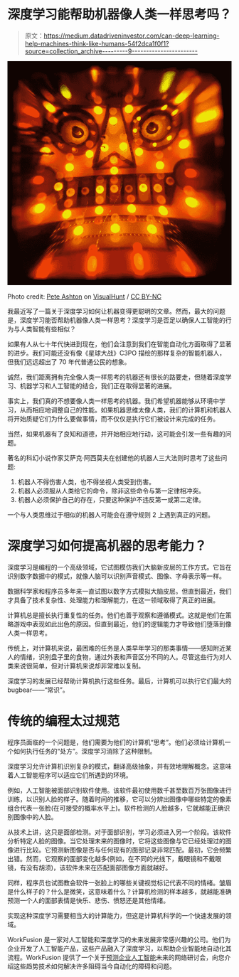# 深度学习能帮助机器像人类一样思考吗？

> 原文：<https://medium.datadriveninvestor.com/can-deep-learning-help-machines-think-like-humans-54f2dca1f0f1?source=collection_archive---------9----------------------->

![](img/78ef13fa51aa669a088612b1a0905e67.png)

Photo credit: [Pete Ashton](https://visualhunt.com/author/a7822a) on [VisualHunt](https://visualhunt.com/re/73da41) / [CC BY-NC](http://creativecommons.org/licenses/by-nc/2.0/)

我最近写了一篇关于深度学习如何让机器变得更聪明的文章。然而，最大的问题是，深度学习能否帮助机器像人类一样思考？深度学习是否足以确保人工智能的行为与人类智能有些相似？

如果有人从七十年代快进到现在，他们会注意到我们在智能自动化方面取得了显著的进步。我们可能还没有像《星球大战》C3PO 描绘的那样复杂的智能机器人，但我们远远超出了 70 年代普通公民的想象。

诚然，我们距离拥有完全像人类一样思考的机器还有很长的路要走，但随着深度学习、机器学习和人工智能的结合，我们正在取得显著的进展。

事实上，我们真的不想要像人类一样思考的机器。我们希望机器能够从环境中学习，从而相应地调整自己的性能。如果机器思维太像人类，我们的计算机和机器人将开始质疑它们为什么要做事情，而不仅仅是执行它们被设计来完成的任务。

当然，如果机器有了良知和道德，并开始相应地行动，这可能会引发一些有趣的问题。

著名的科幻小说作家艾萨克·阿西莫夫在创建他的机器人三大法则时思考了这些问题:

1.  机器人不得伤害人类，也不得坐视人类受到伤害。
2.  机器人必须服从人类给它的命令，除非这些命令与第一定律相冲突。
3.  机器人必须保护自己的存在，只要这种保护不违反第一或第二定律。

一个与人类思维过于相似的机器人可能会在遵守规则 2 上遇到真正的问题。

# 深度学习如何提高机器的思考能力？

深度学习是编程的一个高级领域，它试图模仿我们大脑新皮层的工作方式。它旨在识别数字数据中的模式，就像人脑可以识别声音模式、图像、字母表示等一样。

数据科学家和程序员多年来一直试图以数字方式模拟大脑皮层。但直到最近，我们才具备了技术复杂性、处理能力和理解能力，在这一领域取得了真正的进展。

计算机总是擅长执行重复性的任务。他们也善于观察和遵循模式。这就是他们在策略游戏中表现如此出色的原因。但直到最近，他们的逻辑能力才导致他们堕落到像人类一样思考。

传统上，对计算机来说，最困难的任务是人类早年学习的那类事情——感知附近某人的情绪，识别盘子里的食物，通过外表和声音区分不同的人。尽管这些行为对人类来说很简单，但对计算机来说却非常难以复制。

深度学习的发展已经帮助计算机执行这些任务。最后，计算机可以执行它们最大的 bugbear——“常识”。

# 传统的编程太过规范

程序员面临的一个问题是，他们需要为他们的计算机“思考”。他们必须给计算机一个如何执行任务的“处方”。深度学习消除了这种限制。

深度学习允许计算机识别复杂的模式，翻译高级抽象，并有效地理解概念。这意味着人工智能程序可以适应它们所遇到的环境。

例如，人工智能被面部识别软件使用。该软件最初使用数千甚至数百万张图像进行训练，以识别人脸的样子。随着时间的推移，它可以分辨出图像中哪些特定的像素组合代表一张脸(在可接受的概率水平上)。软件检测的人脸越多，它就越能正确识别图像中的人脸。

从技术上讲，这只是面部检测。对于面部识别，学习必须进入另一个阶段。该软件分析特定人脸的图像。当它处理未来的图像时，它将这些图像与它已经处理过的图像进行比较。它预测新图像是否与任何现有的面部记录非常匹配。最初，它会频繁出错。然而，它观察的面部变化越多(例如，在不同的光线下，戴眼镜和不戴眼镜，有没有胡须)，该软件未来在匹配面部图像方面就越好。

同样，程序员也试图教会软件一张脸上的哪些关键视觉标记代表不同的情绪。皱眉是什么样子的？什么是微笑，这意味着什么？计算机检测的样本越多，就越能准确预测一个人的面部表情是快乐、悲伤、愤怒还是其他情绪。

实现这种深度学习需要相当大的计算能力，但这是计算机科学的一个快速发展的领域。

WorkFusion 是一家对人工智能和深度学习的未来发展非常感兴趣的公司。他们为企业开发了人工智能产品，这些产品融入了深度学习，以帮助企业智能地自动化其流程。WorkFusion 提供了一个关于[预测企业人工智能](http://learn.workfusion.com/forecasting-the-future-of-enterprise-ai-workfusion-tech-radar-webinar?utm_name=wf-events-page&utm_source=Medium&utm_medium=Blog&utm_campaign=Andrew%20Loader%2F%20Can%20Deep%20Learning%20Help%20Machines%20Think%20Like%20Humans%20%2F%20Medium&utm_content=Can%20Deep%20Learning%20Help%20Machines%20Think%20Like%20Humans)未来的网络研讨会，向您介绍这些趋势技术如何解决许多阻碍当今自动化的障碍和问题。